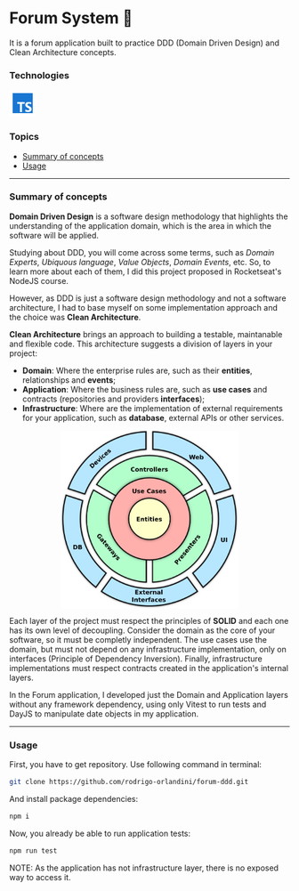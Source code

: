 # Forum System 📝

It is a forum application built to practice DDD (Domain Driven Design) and Clean Architecture concepts.

### Technologies
[![Typescript](.markdown/typescript.png "Typescript")](https://www.typescriptlang.org/)

### Topics
- [Summary of concepts](#summary-of-concepts)
- [Usage](#usage)

---

### Summary of concepts

**Domain Driven Design** is a software design methodology that highlights the understanding of the application domain, which is the area in which the software will be applied. 

Studying about DDD, you will come across some terms, such as *Domain Experts*, *Ubiquous language*, *Value Objects*, *Domain Events*, etc. So, to learn more about each of them, I did this project proposed in Rocketseat's NodeJS course. 

However, as DDD is just a software design methodology and not a software architecture, I had to base myself on some implementation approach and the choice was **Clean Architecture**.

**Clean Architecture** brings an approach to building a testable, maintanable and flexible code. This architecture suggests a division of layers in your project:

- **Domain**: Where the enterprise rules are, such as their **entities**, relationships and **events**;
- **Application**: Where the business rules are, such as **use cases** and contracts (repositories and providers **interfaces**);
- **Infrastructure**: Where are the implementation of external requirements for your application, such as **database**, external APIs or other services.

<div style="display: flex; justify-content: center; width: 100%">
	<img src=".markdown/clean-arch.png" width="320" height="320" />
</div>

Each layer of the project must respect the principles of **SOLID** and each one has its own level of decoupling. Consider the domain as the core of your software, so it must be completly independent. The use cases use the domain, but must not depend on any infrastructure implementation, only on interfaces (Principle of Dependency Inversion). Finally, infrastructure implementations must respect contracts created in the application's internal layers.

In the Forum application, I developed just the Domain and Application layers without any framework dependency, using only Vitest to run tests and DayJS to manipulate date objects in my application.

---

### Usage

First, you have to get repository. Use following command in terminal:
```bash
git clone https://github.com/rodrigo-orlandini/forum-ddd.git
```

And install package dependencies:
```bash
npm i
```

Now, you already be able to run application tests:
```bash
npm run test
```

NOTE: As the application has not infrastructure layer, there is no exposed way to access it.
